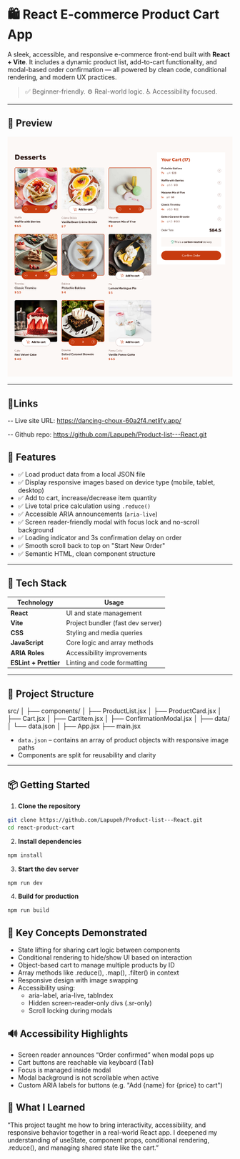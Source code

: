  # 🛍️ React E-commerce Product Cart App

A sleek, accessible, and responsive e-commerce front-end built with **React + Vite**. It includes a dynamic product list, add-to-cart functionality, and modal-based order confirmation — all powered by clean code, conditional rendering, and modern UX practices.

> ✅ Beginner-friendly. ⚙️ Real-world logic. ♿ Accessibility focused.

---

## 📸 Preview

![Preview Screenshot](./public/preview-desktop.png)  

---

## 🔗Links
-- Live site URL: https://dancing-choux-60a2f4.netlify.app/

-- Github repo: https://github.com/Lapupeh/Product-list---React.git

## 🚀 Features

- ✅ Load product data from a local JSON file
- ✅ Display responsive images based on device type (mobile, tablet, desktop)
- ✅ Add to cart, increase/decrease item quantity
- ✅ Live total price calculation using `.reduce()`
- ✅ Accessible ARIA announcements (`aria-live`)
- ✅ Screen reader-friendly modal with focus lock and no-scroll background
- ✅ Loading indicator and 3s confirmation delay on order
- ✅ Smooth scroll back to top on "Start New Order"
- ✅ Semantic HTML, clean component structure

---

## 🧰 Tech Stack

| Technology    | Usage |
| ------------- | ----- |
| **React**     | UI and state management |
| **Vite**      | Project bundler (fast dev server) |
| **CSS**       | Styling and media queries |
| **JavaScript**| Core logic and array methods |
| **ARIA Roles**| Accessibility improvements |
| **ESLint + Prettier** |  Linting and code formatting |

---

## 📁 Project Structure

src/
│
├── components/
│ ├── ProductList.jsx
│ ├── ProductCard.jsx
│ ├── Cart.jsx
│ ├── CartItem.jsx
│ ├── ConfirmationModal.jsx
│
├── data/
│ └── data.json
│
├── App.jsx
├── main.jsx

- `data.json` – contains an array of product objects with responsive image paths
- Components are split for reusability and clarity

---

## 📦 Getting Started

1. **Clone the repository**
```bash
git clone https://github.com/Lapupeh/Product-list---React.git
cd react-product-cart 
```
2. **Install dependencies**
```bash 
npm install
```
3. **Start the dev server**
```bash
npm run dev
```
4. **Build for production**
```bash
npm run build
```

## 🧪 Key Concepts Demonstrated

- State lifting for sharing cart logic between components
- Conditional rendering to hide/show UI based on interaction
- Object-based cart to manage multiple products by ID
- Array methods like .reduce(), .map(), .filter() in context
- Responsive design with image swapping
- Accessibility using:
    - aria-label, aria-live, tabIndex
    - Hidden screen-reader-only divs (.sr-only)
    - Scroll locking during modals

## 🔊 Accessibility Highlights

- Screen reader announces “Order confirmed” when modal pops up
- Cart buttons are reachable via keyboard (Tab)
- Focus is managed inside modal
- Modal background is not scrollable when active
- Custom ARIA labels for buttons (e.g. "Add {name} for {price} to cart")

## 🧠 What I Learned
“This project taught me how to bring interactivity, accessibility, and responsive behavior together in a real-world React app. I deepened my understanding of useState, component props, conditional rendering, .reduce(), and managing shared state like the cart.”